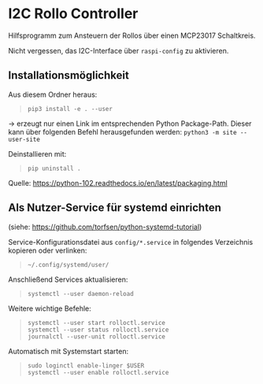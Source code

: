 # I2C Rollo Controller
Hilfsprogramm zum Ansteuern der Rollos über einen MCP23017 Schaltkreis.

Nicht vergessen, das I2C-Interface über `raspi-config` zu aktivieren.

## Installationsmöglichkeit
Aus diesem Ordner heraus:
> `pip3 install -e . --user`

-> erzeugt nur einen Link im entsprechenden Python Package-Path. Dieser kann über folgenden Befehl herausgefunden werden: `python3 -m site --user-site`

Deinstallieren mit:
> `pip uninstall .`

Quelle: https://python-102.readthedocs.io/en/latest/packaging.html

## Als Nutzer-Service für systemd einrichten
(siehe: https://github.com/torfsen/python-systemd-tutorial)

Service-Konfigurationsdatei aus `config/*.service` in folgendes Verzeichnis kopieren oder verlinken:
> `~/.config/systemd/user/`

Anschließend Services aktualisieren:
> `systemctl --user daemon-reload`

Weitere wichtige Befehle:
> `systemctl --user start rolloctl.service` <br>
> `systemctl --user status rolloctl.service` <br>
> `journalctl --user-unit rolloctl.service`

Automatisch mit Systemstart starten:
> `sudo loginctl enable-linger $USER` <br>
> `systemctl --user enable rolloctl.service`